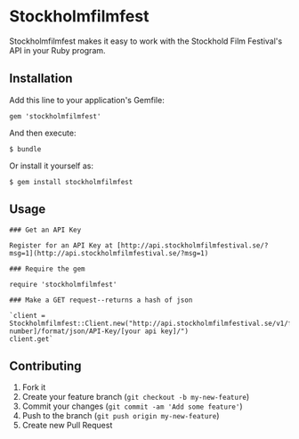 # Stockholmfilmfest

Stockholmfilmfest makes it easy to work with the Stockhold Film Festival's API in your Ruby program.

## Installation

Add this line to your application's Gemfile:

    gem 'stockholmfilmfest'

And then execute:

    $ bundle

Or install it yourself as:

    $ gem install stockholmfilmfest

## Usage

	### Get an API Key

	Register for an API Key at [http://api.stockholmfilmfestival.se/?msg=1](http://api.stockholmfilmfestival.se/?msg=1)

	### Require the gem

	require 'stockholmfilmfest'

	### Make a GET request--returns a hash of json

	`client = Stockholmfilmfest::Client.new("http://api.stockholmfilmfestival.se/v1/films/film/film_id/[filmId number]/format/json/API-Key/[your api key]/")
	client.get`

## Contributing

1. Fork it
2. Create your feature branch (`git checkout -b my-new-feature`)
3. Commit your changes (`git commit -am 'Add some feature'`)
4. Push to the branch (`git push origin my-new-feature`)
5. Create new Pull Request
